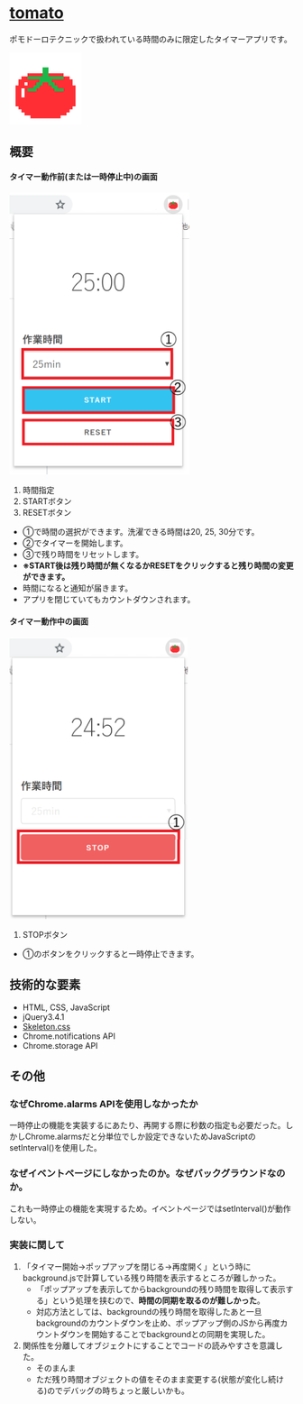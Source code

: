 # [tomato](https://chrome.google.com/webstore/detail/tomato/odpmjdncgfgjoikmfpmpmhdlpdbhokbb)
ポモドーロテクニックで扱われている時間のみに限定したタイマーアプリです。

![](img/tomato_128.png)

## 概要
#### タイマー動作前(または一時停止中)の画面
![](./img/gamen01.png)
1. 時間指定
1. STARTボタン
1. RESETボタン

- ①で時間の選択ができます。洗濯できる時間は20, 25, 30分です。
- ②でタイマーを開始します。
- ③で残り時間をリセットします。
- **※START後は残り時間が無くなるかRESETをクリックすると残り時間の変更ができます。**
- 時間になると通知が届きます。
- アプリを閉じていてもカウントダウンされます。

#### タイマー動作中の画面
![](./img/gamen02.png)
1. STOPボタン

- ①のボタンをクリックすると一時停止できます。


## 技術的な要素
- HTML, CSS, JavaScript
- jQuery3.4.1
- [Skeleton.css](http://getskeleton.com/)
- Chrome.notifications API
- Chrome.storage API

## その他
### なぜChrome.alarms APIを使用しなかったか
一時停止の機能を実装するにあたり、再開する際に秒数の指定も必要だった。しかしChrome.alarmsだと分単位でしか設定できないためJavaScriptのsetInterval()を使用した。

### なぜイベントページにしなかったのか。なぜバックグラウンドなのか。
これも一時停止の機能を実現するため。イベントページではsetInterval()が動作しない。

### 実装に関して
1. 「タイマー開始→ポップアップを閉じる→再度開く」という時にbackground.jsで計算している残り時間を表示するところが難しかった。
    - 「ポップアップを表示してからbackgroundの残り時間を取得して表示する」という処理を挟むので、**時間の同期を取るのが難しかった**。
    - 対応方法としては、backgroundの残り時間を取得したあと一旦backgroundのカウントダウンを止め、ポップアップ側のJSから再度カウントダウンを開始することでbackgroundとの同期を実現した。
2. 関係性を分離してオブジェクトにすることでコードの読みやすさを意識した。
    - そのまんま
    - ただ残り時間オブジェクトの値をそのまま変更する(状態が変化し続ける)のでデバッグの時ちょっと厳しいかも。